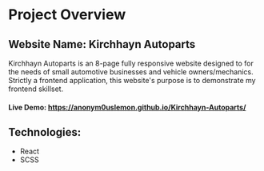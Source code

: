 # Project Overview

## Website Name: Kirchhayn Autoparts

Kirchhayn Autoparts is an 8-page fully responsive website designed to for the needs of small automotive businesses and vehicle owners/mechanics. Strictly a frontend application, this website's purpose is to demonstrate my frontend skillset. 

#### Live Demo:  https://anonym0uslemon.github.io/Kirchhayn-Autoparts/

## Technologies:

- React
- SCSS



